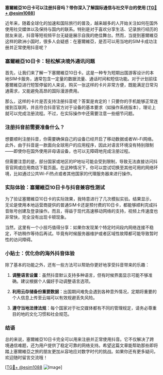 **塞爾維亞10日卡可以注册抖音吗？带你深入了解国际通信与社交平台的使用 [[TG💪+ @esim1088](https://t.me/s/esim1088)]**

近年来，随着全球化的加速和国际旅行的普及，越来越多的人开始关注如何在国外使用社交媒体以及保持与国内的联系。特别是对于喜欢分享生活、记录旅行经历的朋友来说，抖音等短视频平台无疑是展示自我的绝佳舞台。然而，当提到塞爾維亞这样的欧洲小国时，很多人会疑惑：在塞爾維亞，是否可以用当地的SIM卡成功注册并正常使用抖音呢？

### 塞爾維亞10日卡：轻松解决境外通讯问题

首先，让我们来了解一下塞爾維亞10日卡。这是一种专为短期出国游客设计的本地SIM卡服务，通常包含一定量的数据流量、通话时间和短信功能。对于计划前往塞爾維亞进行短暂停留的人来说，购买一张这样的卡片非常方便，既能满足日常沟通需求，又能避免高昂的国际漫游费用。

那么，这样的卡片是否支持注册抖音呢？答案是肯定的！只要你的手机能够正常连接到互联网，并且符合抖音官方对于设备的基本要求（如操作系统版本），理论上就可以完成注册流程。不过，在实际操作中还需要注意一些细节问题。

### 注册抖音前需要准备什么？

想要顺利注册抖音，你需要确保自己的设备已经开启了移动数据或者Wi-Fi网络。此外，由于抖音是一款面向全球用户的应用程序，因此对语言环境没有特别限制——即使你在国外使用非母语设备，也可以无障碍地完成注册过程。

但需要注意的是，部分国家或地区的IP地址可能会受到限制，导致无法直接访问抖音官网或应用商店下载页面。在这种情况下，你可以尝试切换至其他可用的网络环境，比如通过公共Wi-Fi热点或者其他国家的代理服务器来进行操作。

### 实际体验：塞爾維亞10日卡与抖音兼容性测试

为了验证塞爾維亞10日卡的实际效果，我特意进行了几次模拟实验。结果显示，无论是使用本地运营商提供的普通SIM卡还是预付费的10日卡，都能够顺利完成抖音账号创建及登录操作。而且，得益于现代高速移动网络的支持，视频上传速度也非常快，完全没有出现卡顿现象。

当然，这里有一个小技巧值得分享：如果你发现某个特定时间段内网络连接不稳定，不妨稍作等待后再试。毕竟有时候服务器维护或者区域性故障都可能导致暂时性的访问障碍。

### 小贴士：优化你的海外抖音体验

除了基本的功能之外，还有一些方法可以帮助你更好地享受抖音带来的乐趣：

1. **调整语言设置**：虽然抖音默认支持多种语言，但有时候界面显示可能不够准确。建议根据个人偏好手动调整语言选项。
   
2. **利用云存储备份重要数据**：出国期间难免会遇到各种意外情况，定期将重要的个人信息上传至云端可以有效规避丢失风险。
   
3. **遵守当地法律法规**：每个国家对于社交媒体都有不同的管理规定，请务必尊重目的地的文化习惯和社会规范。

### 结语

总的来说，塞爾維亞10日卡完全可以用来注册并正常使用抖音。它不仅解决了跨境通信难题，还为用户提供了稳定可靠的网络支持。希望这篇文章能帮助那些即将踏上塞爾維亞之旅的朋友更加从容地应对数字时代的挑战。如果你还有更多疑问，欢迎随时留言交流哦！

[[TG💪+ @esim1088](https://t.me/s/esim1088) ![Image](https://i.postimg.cc/4NQfJmqS/Snipaste-2025-05-13-00-14-12.png)]